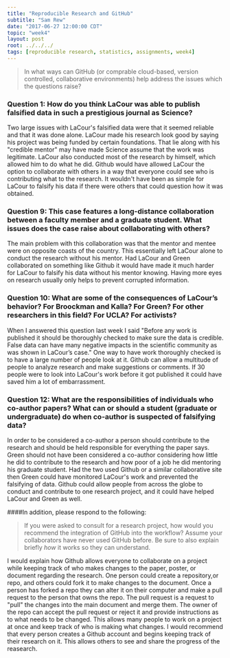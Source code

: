 ```yaml
---
title: "Reproducible Research and GitHub"
subtitle: "Sam Rew"
date: "2017-06-27 12:00:00 CDT"
topic: "week4"
layout: post
root: ../../../
tags: [reproducible research, statistics, assignments, week4]
---
```


 > In what ways can GitHub (or comprable cloud-based, version controlled, collaborative environments) help address the issues which the questions raise?
 
### Question 1: How do you think LaCour was able to publish falsified data in such a prestigious journal as Science? 
 
   Two large issues with LaCour's falsified data were that it seemed reliable and that it was done alone. LaCour made his research look good by saying his project was being funded by certain foundations. That lie along with his "credible mentor" may have made Science assume that the work was legitimate. LaCour also conducted most of the research by himself, which allowed him to do what he did. Github would have allowed LaCour the option to collaborate with others in a way that everyone could see who is contributing what to the research. It wouldn't have been as simple for LaCour to falsify his data if there were others that could question how it was obtained.
 
### Question 9: This case features a long-distance collaboration between a faculty member and a graduate student.  What issues does the case raise about collaborating with others?
 
   The main problem with this collaboration was that the mentor and mentee were on opposite coasts of the country. This essentially left LaCour alone to conduct the research without his mentor. Had LaCour and Green collaborated on something like Github it would have made it much harder for LaCour to falsify his data without his mentor knowing. Having more eyes on research usually only helps to prevent corrupted information.
 
### Question 10: What are some of the consequences of LaCour’s behavior? For Broockman and Kalla?  For Green?  For other researchers in this field?  For UCLA? For activists?
 
   When I answered this question last week I said "Before any work is published it should be thoroughly checked to make sure the data is credible. False data can have many negative impacts in the scientific community as was shown in LaCour’s case." One way to have work thoroughly checked is to have a large number of people look at it. Github can allow a multitude of people to analyze research and make suggestions or comments. If 30 people were to look into LaCour's work before it got published it could have saved him a lot of embarrassment.
 
### Question 12: What are the responsibilities of individuals who co-author papers? What can or should a student (graduate or undergraduate) do when co-author is suspected of falsifying data? 
 
   In order to be considered a co-author a person should contribute to the research and should be held responsible for everything the paper says. Green should not have been considered a co-author considering how little he did to contribute to the research and how poor of a job he did mentoring his graduate student. Had the two used Github or a similar collaborative site then Green could have monitored LaCour's work and prevented the falsifying of data. Github could allow people from across the globe to conduct and contribute to one research project, and it could have helped LaCour and Green as well.
 
####In addition, please respond to the following: 
 
 > If you were asked to consult for a research project, how would you recommend the integration of GitHub into the workflow? Assume your collaborators have never used GitHub before. Be sure to also explain briefly *how* it works so they can understand. 
  
  I would explain how Github allows everyone to collaborate on a project while keeping track of who makes changes to the paper, poster, or document regarding the research. One person could create a repository,or repo, and others could fork it to make changes to the document. Once a person has forked a repo they can alter it on their computer and make a pull request to the person that owns the repo. The pull request is a request to "pull" the changes into the main document and merge them. The owner of the repo can accept the pull request or reject it and provide instructions as to what needs to be changed. This allows many people to work on a project at once and keep track of who is making what changes. I would recommend that every person creates a Github account and begins keeping track of their research on it. This allows others to see and share the progress of the reasearch.
  
